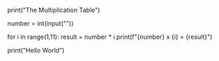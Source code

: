 print("The Multiplication Table")

number = int(input("")) 

for i in range(1,11):
  result = number * i
  print(f"{number} x {i} = {result}")


print("Hello World") 
